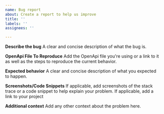 ```yaml
---
name: Bug report
about: Create a report to help us improve
title: ''
labels: ''
assignees: ''

---
```


**Describe the bug**
A clear and concise description of what the bug is.

**OpenApi File To Reproduce**
Add the OpenApi file you're using or a link to it as well as the steps to reproduce the current behavior.

**Expected behavior**
A clear and concise description of what you expected to happen.

**Screenshots/Code Snippets**
If applicable, add screenshots of the stack trace or a code snippet to help explain your problem.
If applicable, add a link to your project

**Additional context**
Add any other context about the problem here.
